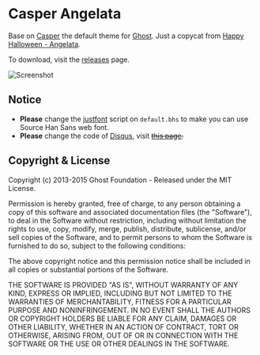# Casper Angelata

Base on [Casper](https://github.com/TryGhost/Casper) the default theme for [Ghost](http://github.com/tryghost/ghost/). Just a copycat from [Happy Halloween - Angelata](http://codepen.io/atomistheman/details/AEacD/).

To download, visit the [releases](https://github.com/FradSer/Casper-Angelata/releases) page.

![Screenshot](http://d.pr/i/19srB+ "Screenshot of Casper Angelata")

## Notice

- **Please** change the [justfont](http://en.justfont.com) script on `default.bhs` to make you can use Source Han Sans web font.
- **Please** change the code of [Disqus](https://disqus.com "Recommended Discussions · Disqus"), visit <del>[this page](http://fradser.me/2015/06/01/ghost-zhong-shi-yong-disqus-zong-jie/ "Ghost 中使用 Disqus 总结").</del>

## Copyright & License

Copyright (c) 2013-2015 Ghost Foundation - Released under the MIT License.

Permission is hereby granted, free of charge, to any person obtaining a copy of this software and associated documentation files (the "Software"), to deal in the Software without restriction, including without limitation the rights to use, copy, modify, merge, publish, distribute, sublicense, and/or sell copies of the Software, and to permit persons to whom the Software is furnished to do so, subject to the following conditions:

The above copyright notice and this permission notice shall be included in all copies or substantial portions of the Software.

THE SOFTWARE IS PROVIDED "AS IS", WITHOUT WARRANTY OF ANY KIND, EXPRESS OR IMPLIED, INCLUDING BUT NOT LIMITED TO THE WARRANTIES OF MERCHANTABILITY, FITNESS FOR A PARTICULAR PURPOSE AND
NONINFRINGEMENT. IN NO EVENT SHALL THE AUTHORS OR COPYRIGHT HOLDERS BE LIABLE FOR ANY CLAIM, DAMAGES OR OTHER LIABILITY, WHETHER IN AN ACTION OF CONTRACT, TORT OR OTHERWISE, ARISING FROM, OUT OF OR IN CONNECTION WITH THE SOFTWARE OR THE USE OR OTHER DEALINGS IN THE SOFTWARE.

